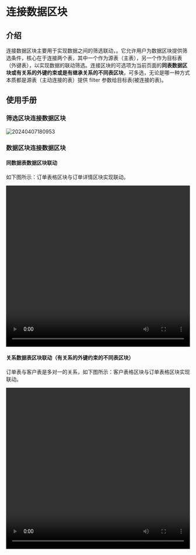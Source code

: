 # 连接数据区块

## 介绍

连接数据区块主要用于实现数据之间的筛选联动，。它允许用户为数据区块提供筛选条件，核心在于连接两个表，其中一个作为源表（主表），另一个作为目标表（外键表），以实现数据的联动筛选。连接区块的可选项为当前页面的**同表数据区块或有关系的外键约束或是有继承关系的不同表区块**，可多选，无论是哪一种方式本质都是源表（主动连接的表）提供 filter 参数给目标表(被连接的表)。

## 使用手册

### 筛选区块连接数据区块

![20240407180953](https://nocobase-docs.oss-cn-beijing.aliyuncs.com/20240407180953.png)

### 数据区块连接数据区块

#### 同数据表数据区块联动

如下图所示：订单表格区块与订单详情区块实现联动。

 <video width="100%" height="440" controls>
      <source src="https://nocobase-docs.oss-cn-beijing.aliyuncs.com/20240407161700.mp4" type="video/mp4">
 </video>

#### 关系数据表区块联动（有关系的外键约束的不同表区块）

订单表与客户表是多对一的关系，如下图所示：客户表格区块与订单表格区块实现联动。

 <video width="100%" height="440" controls>
      <source src="https://nocobase-docs.oss-cn-beijing.aliyuncs.com/20240407163523.mp4" type="video/mp4">
  </video>

